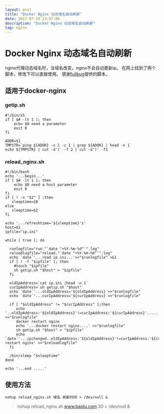 ```yaml
---
layout: post
title: "Docker Nginx 动态域名自动刷新"
date: 2017-07-19 23:57:06 
description: "Docker Nginx 动态域名自动刷新"
tag: nginx
---
```


# Docker Nginx 动态域名自动刷新
nginx代理动态域名时，当域名改变，nginx不会自动更新ip。
在网上找到了两个脚本，修改下可以直接使用。
感谢[fullbug](http://blog.csdn.net/fullbug/article/details/54175987)提供的脚本。

## 适用于docker-nginx
### getip.sh
```shell
#!/bin/sh
if [ $# -lt 1 ]; then
    echo $0 need a parameter
    exit 0
fi

ADDR=$1
TMPSTR=`ping ${ADDR} -s 1 -c 1 | grep ${ADDR} | head -n 1`
echo ${TMPSTR} | cut -d'(' -f 2 | cut -d')' -f1
```
### reload_nginx.sh
```shell
#!/bin/bash
echo '...begin...'
if [ $# -lt 1 ]; then
    echo $0 need a host parameter
    exit 0
fi
if [ ! -n "$2" ] ;then
   sleeptime=10
else
   sleeptime=$2
fi

echo '...refreshtime='${sleeptime}'s'
host=$1
ipfile="ip.ini"

while [ true ]; do

  runlogfile="run."`date "+%Y-%m-%d"`".log"
  reloadlogfile="reload."`date "+%Y-%m-%d"`".log"
  echo `date`'...read ip.ini...'>>"$runlogfile" >&1
  if [ ! -f "$ipfile" ]; then
    #touch "$ipfile"
    sh getip.sh "$host" > "$ipfile"
  fi

  oldIpAddress=`cat ip.ini |head -n 1`
  curIpAddress=`sh getip.sh "$host"`
  echo `date`'...oldIpAddress='${oldIpAddress} >>"$runlogfile"
  echo `date`'...curIpAddress='${curIpAddress} >>"$runlogfile"

  if [ "$oldIpAddress" != "$curIpAddress" ];then
     echo '..oldIpAddress:'${oldIpAddress}'!=curIpAddress:'${curIpAddress}'.......' >>"$runlogfile"
     docker restart nginx
     echo '...docker restart nginx....' >>"$runlogfile"
     sh getip.sh "$host" > "$ipfile"
     echo `date`'...ipchanged..oldIpAddress:'${oldIpAddress}'!=curIpAddress:'${curIpAddress}'..docker restart nginx' >>"$reloadlogfile"
  fi
 
  /bin/sleep "$sleeptime"
done

echo '...end .....'
```

## 使用方法
```shell
nohup reload_nginx.sh 域名 刷新时间 > /dev/null &
```
> nohup reload_nginx.sh www.baidu.com 30 > /dev/null &
